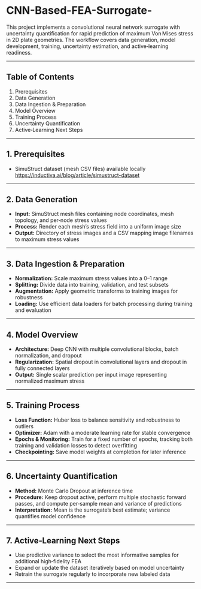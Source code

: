 # CNN-Based-FEA-Surrogate-


This project implements a convolutional neural network surrogate with uncertainty quantification for rapid prediction of maximum Von Mises stress in 2D plate geometries. The workflow covers data generation, model development, training, uncertainty estimation, and active‑learning readiness.

---

## Table of Contents

1. Prerequisites
2. Data Generation
3. Data Ingestion & Preparation
4. Model Overview
5. Training Process
6. Uncertainty Quantification
7. Active‑Learning Next Steps


---

## 1. Prerequisites

* SimuStruct dataset (mesh CSV files) available locally
https://inductiva.ai/blog/article/simustruct-dataset


---

## 2. Data Generation

* **Input:** SimuStruct mesh files containing node coordinates, mesh topology, and per‑node stress values
* **Process:** Render each mesh’s stress field into a uniform image size
* **Output:** Directory of stress images and a CSV mapping image filenames to maximum stress values

---

## 3. Data Ingestion & Preparation

* **Normalization:** Scale maximum stress values into a 0–1 range
* **Splitting:** Divide data into training, validation, and test subsets
* **Augmentation:** Apply geometric transforms to training images for robustness
* **Loading:** Use efficient data loaders for batch processing during training and evaluation

---

## 4. Model Overview

* **Architecture:** Deep CNN with multiple convolutional blocks, batch normalization, and dropout
* **Regularization:** Spatial dropout in convolutional layers and dropout in fully connected layers
* **Output:** Single scalar prediction per input image representing normalized maximum stress

---

## 5. Training Process

* **Loss Function:** Huber loss to balance sensitivity and robustness to outliers
* **Optimizer:** Adam with a moderate learning rate for stable convergence
* **Epochs & Monitoring:** Train for a fixed number of epochs, tracking both training and validation losses to detect overfitting
* **Checkpointing:** Save model weights at completion for later inference

---

## 6. Uncertainty Quantification

* **Method:** Monte Carlo Dropout at inference time
* **Procedure:** Keep dropout active, perform multiple stochastic forward passes, and compute per‑sample mean and variance of predictions
* **Interpretation:** Mean is the surrogate’s best estimate; variance quantifies model confidence

---

## 7. Active‑Learning Next Steps

* Use predictive variance to select the most informative samples for additional high‑fidelity FEA
* Expand or update the dataset iteratively based on model uncertainty
* Retrain the surrogate regularly to incorporate new labeled data

---


